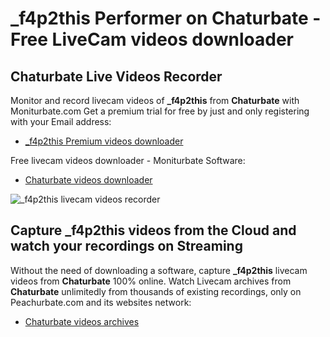 # _f4p2this Performer on Chaturbate - Free LiveCam videos downloader

## Chaturbate Live Videos Recorder

Monitor and record livecam videos of **_f4p2this** from **Chaturbate** with Moniturbate.com
Get a premium trial for free by just and only registering with your Email address:
* [_f4p2this Premium videos downloader](https://moniturbate.com/request-demo-licence-key.html)

Free livecam videos downloader - Moniturbate Software:
* [Chaturbate videos downloader](https://moniturbate.com/moniturbate-download-software.html)

![_f4p2this livecam videos recorder](https://peachurnet.com/templates/moniturbate-software.png)


## Capture _f4p2this videos from the Cloud and watch your recordings on Streaming

Without the need of downloading a software, capture **_f4p2this** livecam videos from **Chaturbate** 100% online.
Watch Livecam archives from **Chaturbate** unlimitedly from thousands of existing recordings, only on Peachurbate.com and its websites network:
* [Chaturbate videos archives](https://peachurnet.com/)